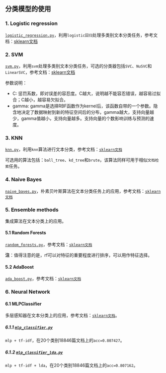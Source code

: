 ## 分类模型的使用

### 1. Logistic regression

[`logistic_regression.py`](https://github.com/liu-nlper/sklearn-practice/blob/master/sklearn.classification/logistic_regression.py)，利用`logistic回归`处理多类别文本分类任务，参考文档：[sklearn文档](http://scikit-learn.org/stable/auto_examples/linear_model/plot_sparse_logistic_regression_20newsgroups.html#sphx-glr-auto-examples-linear-model-plot-sparse-logistic-regression-20newsgroups-py)

### 2. SVM
[`svm.py`](https://github.com/liu-nlper/sklearn-practice/blob/master/sklearn.classification/svm.py)，利用`svm`处理多类别文本分类任务，可选的分类器包括`SVC`、`NuSVC`和`LinearSVC`，参考文档：[sklearn文档](http://scikit-learn.org/stable/modules/svm.html#multi-class-classification)

参数说明：

- C: 惩罚系数，即对误差的容忍度。C越大，说明越不能容忍错误，越容易过拟合；C越小，越容易欠拟合。
- gamma: gamma是选择RBF函数作为kernel后，该函数自带的一个参数。隐含地决定了数据映射到新的特征空间后的分布，gamma越大，支持向量越少，gamma值越小，支持向量越多。支持向量的个数影响训练与预测的速度。

### 3. KNN

[`knn.py`](https://github.com/liu-nlper/sklearn-practice/blob/master/sklearn.classification/knn.py)，利用`knn`算法进行文本分类，参考文档：[`sklearn文档`](http://scikit-learn.org/stable/modules/generated/sklearn.neighbors.KNeighborsClassifier.html#sklearn.neighbors.KNeighborsClassifier)

可选用的算法包括：`ball_tree`、`kd_tree`和`brute`，该算法同样可用于相似`文档检索`任务。

### 4. Naive Bayes

[`naive_bayes.py`](https://github.com/liu-nlper/sklearn-practice/blob/master/sklearn.classification/naive_bayes.py)，朴素贝叶斯算法在文本分类任务上的应用，参考文档：[`sklearn文档`](http://scikit-learn.org/stable/modules/generated/sklearn.naive_bayes.GaussianNB.html#sklearn.naive_bayes.GaussianNB)

### 5. Ensemble methods

集成算法在文本分类上的应用。

#### 5.1 Random Forests

[`random_forests.py`](https://github.com/liu-nlper/sklearn-practice/blob/master/sklearn.classification/random_forests.py)，参考文档：[`sklearn文档`](http://scikit-learn.org/stable/modules/generated/sklearn.ensemble.RandomForestClassifier.html#sklearn.ensemble.RandomForestClassifier)

**注**：值得注意的是，rf可以对特征的重要程度进行排序，可以用作特征选择。

#### 5.2 AdaBoost

[`ada_boost.py`](https://github.com/liu-nlper/sklearn-practice/blob/master/sklearn.classification/ada_boost.py)，参考文档：[`sklearn文档`](http://scikit-learn.org/stable/modules/generated/sklearn.ensemble.AdaBoostClassifier.html#sklearn.ensemble.AdaBoostClassifier)

### 6. Neural Network

#### 6.1 MLPClassifier

多层感知器在文本分类上的应用，参考文档：[`sklearn文档`](http://scikit-learn.org/stable/modules/generated/sklearn.neural_network.MLPClassifier.html#sklearn.neural_network.MLPClassifier)。

##### 6.1.1 [`mlp_classifier.py`](https://github.com/liu-nlper/sklearn-practice/blob/master/sklearn.classification/mlp_classifier.py)

`mlp + tf-idf`，在20个类别18846篇文档上的`acc=0.807427`。

##### 6.1.2 [`mlp_classifier_lda.py`](https://github.com/liu-nlper/sklearn-practice/blob/master/sklearn.classification/mlp_classifier_lda.py)

`mlp + tf-idf + lda`，在20个类别18846篇文档上的`acc=0.807162`。

